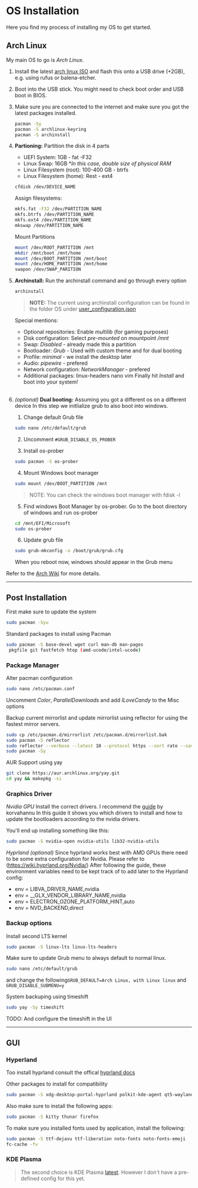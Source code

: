 # OS Installation
Here you find my process of installing my OS to get started.

## Arch Linux
My main OS to go is *Arch Linux*. 

1. Install the latest [arch linux ISO](https://archlinux.org/download/) and flash this onto a USB drive (+2GB), e.g. using rufus or balena-etcher.

2. Boot into the USB stick. You might need to check boot order and USB boot in BIOS.

3. Make sure you are connected to the internet and make sure you got the latest packages installed.
    ```sh
    pacman -Sy
    pacman -S archlinux-keyring
    pacman -S archinstall
    ```


4. **Partioning:** Partition the disk in 4 parts
    - UEFI System: 1GB - fat -F32
    - Linux Swap: 16GB **In this case, double size of physical RAM*
    - Linux Filesystem (root): 100-400 GB - btrfs
    - Linux Filesystem (home): Rest - ext4
    ```sh
    cfdisk /dev/DEVICE_NAME
    ```

    Assign filesystems:
    ```sh
    mkfs.fat -F32 /dev/PARTITION_NAME
    mkfs.btrfs /dev/PARTITION_NAME
    mkfs.ext4 /dev/PARTITION_NAME
    mkswap /dev/PARTITION_NAME
    ```

    Mount Partitions
    ```sh
    mount /dev/ROOT_PARTITION /mnt
    mkdir /mnt/boot /mnt/home
    mount /dev/BOOT_PARTITION /mnt/boot
    mount /dev/HOME_PARTITION /mnt/home
    swapon /dev/SWAP_PARITION
    ```


5. **Archinstall:** Run the archinstall command and go through every option
    ```sh
    archinstall
    ```

    > **NOTE:** The current using archinstall configuration can be found in the folder OS under [user_configuration.json](archinstall/user_configuration.json)

    Special mentions:
    * Optional repositories: Enable *multilib* (for gaming purposes)
    * Disk configuration: Select *pre-mounted* on mountpoint */mnt*
    * Swap: *Disabled* - already made this a partition
    * Bootloader: *Grub* - Used with custom theme and for dual booting
    * Profile: *minimal* - we install the desktop later
    * Audio: *pipewire* - prefered
    * Network configuration: *NetworkManager* - prefered<br>
    * Additional packages: linux-headers nano vim
    Finally hit *Install* and boot into your system!
    <br>
6. *(optional)* **Dual booting:** Assuming you got a different os on a different device
    In this step we initlialize grub to also boot into windows.

    1. Change default Grub file
    ```sh
    sudo nano /etc/default/grub
    ```
    2. Uncomment `#GRUB_DISABLE_OS_PROBER`

    3. Install os-prober
    ```sh
    sudo pacman -S os-prober
    ```

    4. Mount Windows boot manager
    ```sh
    sudo mount /dev/BOOT_PARTITION /mnt
    ```
    > NOTE: You can check the windows boot manager with fdisk -l

    5. Find windows Boot Manager by os-prober.
    Go to the boot directory of windows and run os-prober
    ```sh
    cd /mnt/EFI/Microsoft
    sudo os-prober
    ```

    6. Update grub file
    ```sh
    sudo grub-mkconfig -o /boot/grub/grub.cfg
    ```

    When you reboot now, windows should appear in the Grub menu

Refer to the [Arch Wiki](https://wiki.archlinux.org/title/Archinstall) for more details.

---
## Post Installation

First make sure to update the system
```sh
sudo pacman -Syu
```

Standard packages to install using Pacman
```sh
sudo pacman -S base-devel wget curl man-db man-pages
 pkgfile git fastfetch htop (amd-ucode/intel-ucode) 
```

### Package Manager
Alter pacman configuration
```sh
sudo nano /etc/pacman.conf
```
Uncomment *Color*, *ParallelDownloads* and add *ILoveCandy* to the Misc options

Backup current mirrorlist and update mirrorlist using reflector for using the fastest mirror servers.
```sh
sudo cp /etc/pacman.d/mirrorlist /etc/pacman.d/mirrorlist.bak
sudo pacman -S reflector
sudo reflector --verbose --latest 10 --protocol https --sort rate --save /etc/pacman.d/mirrorlist
sudo pacman -Sy
```

AUR Support using yay
```sh
git clone https://aur.archlinux.org/yay.git
cd yay && makepkg -si
```

### Graphics Driver  
*Nvidia GPU*
Install the correct drivers.
I recommend the [guide](https://github.com/korvahannu/arch-nvidia-drivers-installation-guide) by korvahannu
In this guide it shows you which drivers to install and how to update the bootloaders acoording to the nvidia drivers.

You'll end up installing something like this:
```sh
sudo pacman -S nvidia-open nvidia-utils lib32-nvidia-utils
```

*Hyprland (optional)*
Since hyprland works best with AMD GPUs there need to be some extra configuration for Nvidia. Please refer to (https://wiki.hyprland.org/Nvidia/)
After following the guide, these environment variables need to be kept track of to add later to the Hyprland config:
* env = LIBVA_DRIVER_NAME,nvidia
* env = __GLX_VENDOR_LIBRARY_NAME,nvidia
* env = ELECTRON_OZONE_PLATFORM_HINT,auto
* env = NVD_BACKEND,direct

### Backup options  
Install second LTS kernel
```sh
sudo pacman -S linux-lts linux-lts-headers
```
Make sure to update Grub menu to always default to normal linux.
```sh
sudo nano /etc/default/grub
```
and change the following`GRUB_DEFAULT=Arch Linux, with Linux linux` and `GRUB_DISABLE_SUBMENU=y`

System backuping using timeshift
```sh
sudo yay -Sy timeshift
```
TODO: And configure the timeshift in the UI

---
## GUI
### Hyperland
Too install hyprland consult the offical [hyprland docs](https://wiki.hyprland.org/Getting-Started/)

Other packages to install for compatibility
```sh
sudo pacman -S xdg-desktop-portal-hyprland polkit-kde-agent qt5-wayland qt6-wayland dunst
```

Also make sure to install the following apps:
```sh
sudo pacman -S kitty thunar firefox
```

To make sure you installed fonts used by application, install the following:
```sh
sudo pacman -S ttf-dejavu ttf-liberation noto-fonts noto-fonts-emoji
fc-cache -fv
```

### KDE Plasma
> The second choice is KDE Plasma [latest](https://kde.org/download/). However I don't have a pre-defined config for this yet.